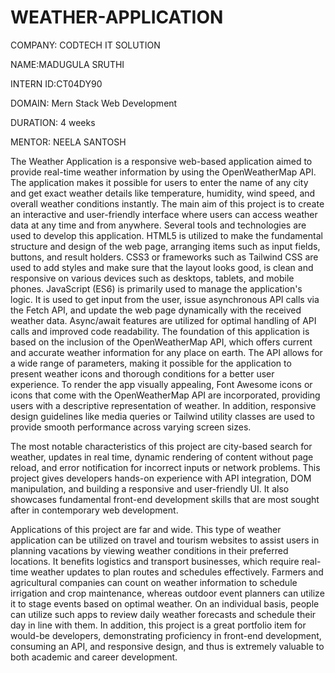 # WEATHER-APPLICATION

COMPANY: CODTECH IT SOLUTION

NAME:MADUGULA SRUTHI

INTERN ID:CT04DY90

DOMAIN: Mern Stack Web Development

DURATION: 4 weeks

MENTOR: NEELA SANTOSH

The Weather Application is a responsive web-based application aimed to provide real-time weather information by using the OpenWeatherMap API. The application makes it possible for users to enter the name of any city and get exact weather details like temperature, humidity, wind speed, and overall weather conditions instantly. The main aim of this project is to create an interactive and user-friendly interface where users can access weather data at any time and from anywhere. Several tools and technologies are used to develop this application. HTML5 is utilized to make the fundamental structure and design of the web page, arranging items such as input fields, buttons, and result holders. CSS3 or frameworks such as Tailwind CSS are used to add styles and make sure that the layout looks good, is clean and responsive on various devices such as desktops, tablets, and mobile phones. JavaScript (ES6) is primarily used to manage the application's logic. It is used to get input from the user, issue asynchronous API calls via the Fetch API, and update the web page dynamically with the received weather data. Async/await features are utilized for optimal handling of API calls and improved code readability. The foundation of this application is based on the inclusion of the OpenWeatherMap API, which offers current and accurate weather information for any place on earth. The API allows for a wide range of parameters, making it possible for the application to present weather icons and thorough conditions for a better user experience. To render the app visually appealing, Font Awesome icons or icons that come with the OpenWeatherMap API are incorporated, providing users with a descriptive representation of weather. In addition, responsive design guidelines like media queries or Tailwind utility classes are used to provide smooth performance across varying screen sizes.

The most notable characteristics of this project are city-based search for weather, updates in real time, dynamic rendering of content without page reload, and error notification for incorrect inputs or network problems. This project gives developers hands-on experience with API integration, DOM manipulation, and building a responsive and user-friendly UI. It also showcases fundamental front-end development skills that are most sought after in contemporary web development.

Applications of this project are far and wide. This type of weather application can be utilized on travel and tourism websites to assist users in planning vacations by viewing weather conditions in their preferred locations. It benefits logistics and transport businesses, which require real-time weather updates to plan routes and schedules effectively. Farmers and agricultural companies can count on weather information to schedule irrigation and crop maintenance, whereas outdoor event planners can utilize it to stage events based on optimal weather. On an individual basis, people can utilize such apps to review daily weather forecasts and schedule their day in line with them. In addition, this project is a great portfolio item for would-be developers, demonstrating proficiency in front-end development, consuming an API, and responsive design, and thus is extremely valuable to both academic and career development.

